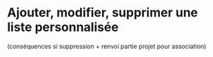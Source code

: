 # Ajouter, modifier, supprimer une liste personnalisée 

(conséquences si suppression + renvoi partie projet pour association)
